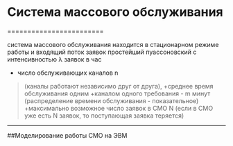 # Система массового обслуживания
========================

система массового обслуживания находится в стационарном режиме работы и входящий поток заявок простейший пуассоновский с
интенсивностью λ заявок в час
+ число обслуживающих каналов n  
>(каналы работают независимо друг от друга),
+среднее время обслуживания одним
+каналом одного требования - m минут 
>(распределение времени обслуживания - показательное) 
+максимально возможное число заявок в СМО N
>(если в СМО уже есть N заявок, то поступающая заявка теряется)
-------------------------
##Моделирование работы СМО на ЭВМ
